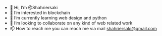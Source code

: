 - 👋 Hi, I’m @Shahriersaki
- 👀 I’m interested in blockchain
- 🌱 I’m currently learning web design and python
- 💞️ I’m looking to collaborate on any kind of web related work
- 📫 How to reach me you can reach me via mail shahriersaki@gmail.com

<!---
Shahriersaki/Shahriersaki is a ✨ special ✨ repository because its `README.md` (this file) appears on your GitHub profile.
You can click the Preview link to take a look at your changes.
--->
